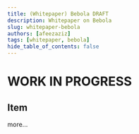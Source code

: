 ```yaml
---
title: (Whitepaper) Bebola DRAFT
description: Whitepaper on Bebola
slug: whitepaper-bebola
authors: [afeezaziz]
tags: [whitepaper, bebola]
hide_table_of_contents: false
---
```


<b><h1>WORK IN PROGRESS</h1></b>

<!--truncate-->

## Item

more...